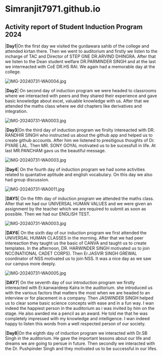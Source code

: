 # Simranjit7971.github.io
## Activity report of Student Induction Program 2024

|**Day1**|On the first day we visited the gurdawara sahib of the college and attended kirtan there. Then we went to auditorium and firstly we listen to the incharge of TAC and Director of STEP GNE DR.ARVIND DHINGRA. After that we listen to the Dean student welfare DR.PARMINDER SINGH and at the last we interreacted with CoE DR.HS RAI. We again had a memorable day at the college.

![IMG-20240731-WA0004.jpg](https://github.com/user-attachments/assets/948cd6b2-6966-4fc2-8e7a-7a15d033e79f)


|**Day2**| On second day of induction program we were headed to classrooms where we intereacted with peers and they shared their experience and gave basic knowledge about excel, valuable knowledge with us. After that we attended the maths class where we did chapters like derivatives and integration.

![IMG-20240731-WA0003.jpg](https://github.com/user-attachments/assets/ed64cbbf-bb5d-447a-9f74-8d84508c3f54)


|**Day3**|On the third day of induction program we firslty intereacted with DR. RANDHIR SINGH who instructed us about the github app and helped us to create github accounts. After him we listened to presitigous thoughts of Dr. PYARE LAL. Then MR. SONY GOYAL motivated us to be sucessfull in life. At last MR.PANCHAM gavs us the beautiful message.

![IMG-20240731-WA0003.jpg](https://github.com/user-attachments/assets/829dc80b-1073-4d92-a7b3-d5b27901c0b8)


|**Day4**| On the fourth day of induction program we had some activities related to quantative aptitude and english vocabulary. On this day we also had group discussion.


![IMG-20240731-WA0011.jpg](https://github.com/user-attachments/assets/f6eff501-30c3-42c5-9c14-d46da1f96039)

|**DAY5**|	On the fifth day of induction program we attended the maths class. After that we had our UNIVERSAL HUMAN VALUES and we were given an assignment by the teacher which we are required to submit as soon as possible. Then we had our ENGLISH TEST.

![IMG-20240731-WA0003.jpg](https://github.com/user-attachments/assets/451a5575-c03b-4bf7-8ad8-36e6f7adea8c)


|**DAY6**|	On the sixth day of our induction program we first attended the UNIVERSAL HUMAN CLASSES in the morning. After that we had peer intereaction they taught us the basic of CANVA and taught us to create templates. In the afternoon, DR. HARWINDER SINGH motivated us to join NCC(NATIONAL CADET CORPS). Then Er.JASVIR SINGH GREWAL coordinator of NSS motivated us to join NSS. It was a nice day as we saw our campus more deeply.

![IMG-20240731-WA0005.jpg](https://github.com/user-attachments/assets/44b8cca6-8779-4b23-b4d6-5591072884c6)



|**DAY7**|	On the seventh day of our introduction program we firstly intereacted with Er.kanwardeep Kalra in the auditorium. she introduced us with the various factors that matters the most when we are headed to an interview or for placement in a company. Then JASWINDER SINGH helped us to clear some basic science concepts with ease and in a fun way. I wan indeed the happiest person in the auditorium as i was invited by him on the stage. He also awrded me a pencil as an award. He told me that he was completely impressed with my knowledge and intelligence. I wan indeed happy to listen this words from a well respected person of our society.

|**Day8**|On the eighth day of induction program we interacted with Dr.SB Singh in the auditorium. He gave the important lessons about our life and dreams we are going to persue in future. Then secondly we interacted with the Dr. Pushpinder Singh and they motivated us to be successful in our lifes.



